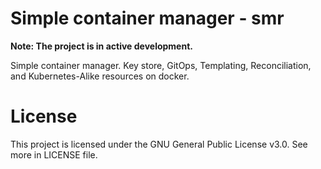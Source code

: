 # Simple container manager - smr
**Note: The project is in active development.**

Simple container manager. Key store, GitOps, Templating, Reconciliation, and Kubernetes-Alike resources on docker.
# License
This project is licensed under the GNU General Public License v3.0. See more in LICENSE file.